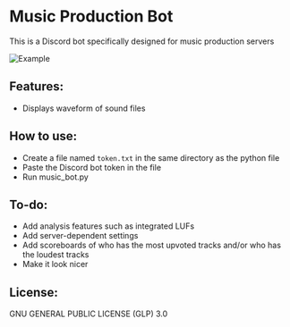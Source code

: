 # Music Production Bot
This is a Discord bot specifically designed for music production servers

![Example](https://github.com/Speechrezz/ProductionBot/Resources/Example.png)

## Features:
- Displays waveform of sound files

## How to use:
- Create a file named `token.txt` in the same directory as the python file
- Paste the Discord bot token in the file
- Run music_bot.py

## To-do:
- Add analysis features such as integrated LUFs
- Add server-dependent settings
- Add scoreboards of who has the most upvoted tracks and/or who has the loudest tracks
- Make it look nicer

## License:
GNU GENERAL PUBLIC LICENSE (GLP) 3.0